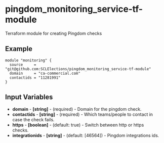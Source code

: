 # pingdom_monitoring_service-tf-module
Terraform module for creating Pingdom checks

## Example

```hcl-terraform
module "monitoring" {
  source     = "git@github.com:SCLElections/pingdom_monitoring_service-tf-module"
  domain     = "ca-commercial.com"
  contactids = "11281991"
}

```

## Input Variables
* **domain** - **[string]** - (required) - Domain for the pingdom check.
* **contactids** - **[string]** - (required) - Which teams/people to contact in case the check fails.
* **https** - **[boolean]** - (default: true) - Switch between http or https checks.
* **integrationids** - **[string]** - (default: [46564]) - Pingdom integrations ids.